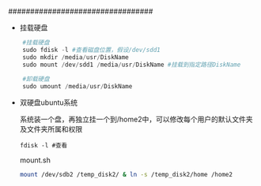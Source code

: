#################################

- 挂载硬盘

```python
	#挂载硬盘
	sudo fdisk -l #查看磁盘位置，假设/dev/sdd1
	sudo mkdir /media/usr/DiskName 
	sudo mount /dev/sdd1 /media/usr/DiskName #挂载到指定路径DiskName
	
	#卸载硬盘
	sudo umount /media/usr/DiskName

```

- 双硬盘ubuntu系统

  系统装一个盘，再独立挂一个到/home2中，可以修改每个用户的默认文件夹及文件夹所属和权限

  `fdisk -l #查看`

  mount.sh
  
  ```bash
  mount /dev/sdb2 /temp_disk2/ & ln -s /temp_disk2/home /home2
  ```

  

  